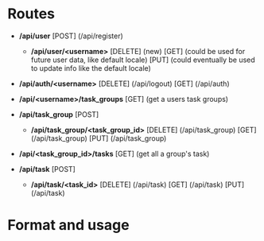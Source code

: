 # Routes
- **/api/user** [POST] (/api/register)
  - **/api/user/\<username>** [DELETE] (new) [GET] (could be used for future user data, like default locale) [PUT] (could eventually be used to update info like the default locale)
- **/api/auth/\<username>** [DELETE] (/api/logout) [GET] (/api/auth)

- **/api/\<username>/task_groups** [GET] (get a users task groups)
- **/api/task_group** [POST]
  - **/api/task_group/\<task_group_id>** [DELETE] (/api/task_group) [GET] (/api/task_group) [PUT] (/api/task_group)

- **/api/\<task_group_id>/tasks** [GET] (get all a group's task)
- **/api/task** [POST]
  - **/api/task/\<task_id>** [DELETE] (/api/task) [GET] (/api/task) [PUT] (/api/task)

# Format and usage